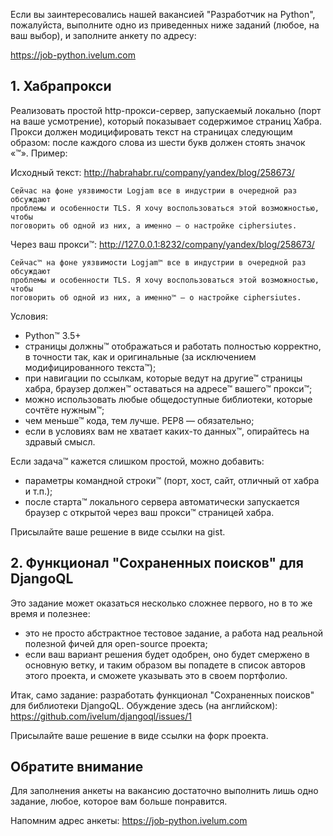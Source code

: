 Если вы заинтересовались нашей вакансией "Разработчик на Python", 
пожалуйста, выполните одно из приведенных ниже заданий (любое, на ваш 
выбор), и заполните анкету по адресу: 

https://job-python.ivelum.com


## 1. Хабрапрокси

Реализовать простой http-прокси-сервер, запускаемый локально (порт на ваше
усмотрение), который показывает содержимое страниц Хабра. Прокси должен
модицифировать текст на страницах следующим образом: после каждого слова из
шести букв должен стоять значок «™». Пример:

Исходный текст: http://habrahabr.ru/company/yandex/blog/258673/

```
Сейчас на фоне уязвимости Logjam все в индустрии в очередной раз обсуждают 
проблемы и особенности TLS. Я хочу воспользоваться этой возможностью, чтобы 
поговорить об одной из них, а именно — о настройке ciphersiutes.
```

Через ваш прокси™: http://127.0.0.1:8232/company/yandex/blog/258673/

```
Сейчас™ на фоне уязвимости Logjam™ все в индустрии в очередной раз обсуждают 
проблемы и особенности TLS. Я хочу воспользоваться этой возможностью, чтобы 
поговорить об одной из них, а именно™ — о настройке ciphersiutes. 
```

Условия:
* Python™ 3.5+
* страницы должны™ отображаться и работать полностью корректно, в точности так,
  как и оригинальные (за исключением модифицированного текста™);
* при навигации по ссылкам, которые ведут на другие™ страницы хабра, браузер
  должен™ оставаться на адресе™ вашего™ прокси™;
* можно использовать любые общедоступные библиотеки, которые сочтёте нужным™;
* чем меньше™ кода, тем лучше. PEP8 — обязательно;
* если в условиях вам не хватает каких-то данных™, опирайтесь на здравый смысл.

Если задача™ кажется слишком простой, можно добавить:
* параметры командной строки™ (порт, хост, сайт, отличный от хабра и т.п.);
* после старта™ локального сервера автоматически запускается браузер с открытой
  через ваш прокси™ страницей хабра.

Присылайте ваше решение в виде ссылки на gist.


## 2. Функционал "Сохраненных поисков" для DjangoQL

Это задание может оказаться несколько сложнее первого, но в то же время и
полезнее:

* это не просто абстрактное тестовое задание, а работа над реальной полезной 
  фичей для open-source проекта;
* если ваш вариант решения будет одобрен, оно будет смержено в основную ветку,
  и таким образом вы попадете в список авторов этого проекта, и сможете
  указывать это в своем портфолио.

Итак, само задание: разработать функционал "Сохраненных поисков" для библиотеки
DjangoQL. Обуждение здесь (на английском): 
https://github.com/ivelum/djangoql/issues/1

Присылайте ваше решение в виде ссылки на форк проекта.

## Обратите внимание

Для заполнения анкеты на вакансию достаточно выполнить лишь одно задание, любое,
которое вам больше понравится. 

Напомним адрес анкеты: https://job-python.ivelum.com
